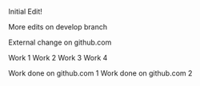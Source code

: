 Initial Edit!


More edits on develop branch

External change on github.com

Work 1
Work 2
Work 3
Work 4

Work done on github.com 1
Work done on github.com 2

